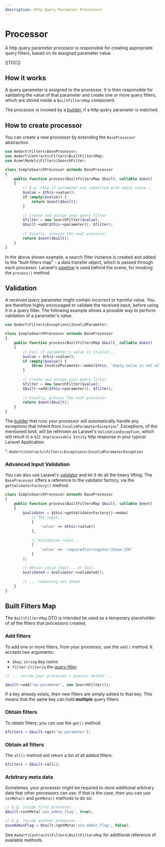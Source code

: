 ```yaml
---
description: Http Query Parameter Processors
---
```


# Processor

A http query parameter processor is responsible for creating appropriate query filters, based on its assigned parameter value.

[[TOC]]

## How it works

A query parameter is assigned to the processor. It is then responsible for validating the value of that parameter and create one or more query filters, which are stored inside a `BuiltFiltersMap` component.

The processor is invoked by a [builder](./builder.md), if a http query parameter is matched.

## How to create processor

You can create a new processor by extending the `BaseProcessor` abstraction.

```php
use Aedart\Filters\BaseProcessor;
use Aedart\Contracts\Filters\BuiltFiltersMap;
use Acme\Models\Filters\SearchFilter;

class SimpleSearchProcessor extends BaseProcessor
{
    public function process(BuiltFiltersMap $built, callable $next)
    {
        // E.g. skip if parameter was submitted with empty value...
        $value = $this->value();
        if (empty($value)) {
            return $next($built);
        }
        
        // Create and assign your query filter
        $filter = new SearchFilter($value);
        $built->add($this->parameter(), $filter);
        
        // Finally, process the next processor
        return $next($built);
    }
}
```

In the above shown example, a search filter instance is created and added to the "built filters map" - a data transfer object, which is passed through each processor.
Laravel's [pipeline](https://packagist.org/packages/illuminate/pipeline) is used behind the scene, for invoking the `process()` method.

## Validation

A received query parameter might contain incorrect or harmful value. You are therefore highly encouraged to validate the received input, before using it in a query filter.
The following example shows a possible way to perform validation of a parameter's value.

```php
use Aedart\Filters\Exceptions\InvalidParameter;

class SimpleSearchProcessor extends BaseProcessor
{
    public function process(BuiltFiltersMap $built, callable $next)
    {
        // Fail if parameter's value is invalid...
        $value = $this->value();
        if (empty($value)) {
            throw InvalidParameter::make($this, 'Empty value is not allowed');
        }
        
        // Create and assign your query filter
        $filter = new SearchFilter($value);
        $built->add($this->parameter(), $filter);
        
        // Finally, process the next processor
        return $next($built);
    }
}
```

The [builder](./builder.md) that runs your processor will automatically handle any exceptions that inherit from `InvalidParameterException`¹.
Exceptions, of the mentioned kind, will be rethrown as Laravel's `ValidationException`, which will result in a `422 Unprocessable Entity` http response in your typical Laravel Application.

¹: _`Aedart\Contracts\Filters\Exceptions\InvalidParameterException`_

### Advanced Input Validation

You can also use Laravel's [validator](https://laravel.com/docs/12.x/validation#manually-creating-validators) and let it do all the heavy lifting.
The `BaseProcessor` offers a reference to the validator factory, via the `getValidatorFactory()` method.

```php
class SimpleSearchProcessor extends BaseProcessor
{
    public function process(BuiltFiltersMap $built, callable $next)
    {
        $validator = $this->getValidatorFactory()->make(
            // The input...
            [
                'value' => $this->value()
            ],
            
            // Validation rules...
            [
                'value' => 'required|string|min:3|max:150'
            ]
        );
        
        // Obtain valid input... or fail
        $validated = $validator->validated();
        
        // ... remaining not shown
    }
}
```

## Built Filters Map

The `BuiltFiltersMap` DTO is intended be used as a temporary placeholder of all the filters that processors created.

### Add filters

To add one or more filters, from your processor, use the `add()` method.
It accepts two arguments:

* `$key`: _`string` key name._ 
* `filter`: _`Criteria` the [query filter](../database/query/criteria.md)._

```php
// ... inside your processor's process method ...

$built->add('my-parameter', new SearchFilter());
```

If a key already exists, then new filters are simply added to that key. This means that the same key can hold **multiple** query filters.

### Obtain filters

To obtain filters, you can use the `get()` method.

```php
$filters = $built->get('my-parameter');
```

### Obtain all filters

The `all()` method will return a list of all added filters.

```php
$filters = $built->all();
```

### Arbitrary meta data

Sometimes, your processor might be required to store additional arbitrary data that other processors can use.
If that is the case, then you can use `setMeta()` and `getMeta()` methods to do so.

```php
// E.g. inside first processor...
$built->setMeta('use_admin_flag', true);

// E.g. inside another processor...
$useAdminFlag = $built->getMeta('use_admin_flag', false);
```

See `Aedart\Contracts\Filters\BuiltFiltersMap` for additional reference of available methods.
